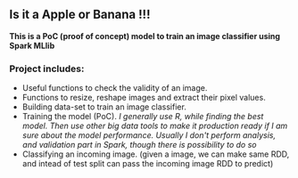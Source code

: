 ## Is it a Apple or Banana !!!

**This is a PoC (proof of concept) model to train an image classifier using Spark MLlib**

### Project includes:
+ Useful functions to check the validity of an image.
+ Functions to resize, reshape images and extract their pixel values.
+ Building data-set to train an image classifier.
+ Training the model (PoC). *I generally use R, while finding the best model. Then use other big data tools to make it production ready if I am sure about the model performance. Usually I don't perform analysis, and validation part in Spark, though there is possibility to do so*
+ Classifying an incoming image. (given a image, we can make same RDD, and intead of test split can pass the incoming image RDD to predict)